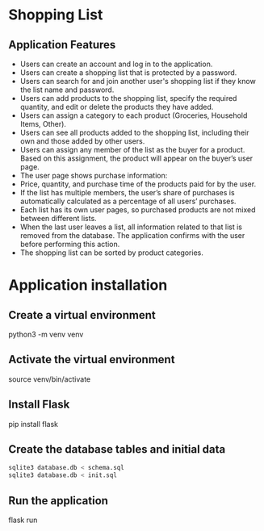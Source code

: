 # Shopping List

## Application Features
*  Users can create an account and log in to the application.
*  Users can create a shopping list that is protected by a password.
*  Users can search for and join another user's shopping list if they know the list name and password.
*  Users can add products to the shopping list, specify the required quantity, and edit or delete the products they have added.
*  Users can assign a category to each product (Groceries, Household Items, Other).
*  Users can see all products added to the shopping list, including their own and those added by other users.
*  Users can assign any member of the list as the buyer for a product. Based on this assignment, the product will appear on the buyer’s user page.
*  The user page shows purchase information:
*  Price, quantity, and purchase time of the products paid for by the user.
*  If the list has multiple members, the user’s share of purchases is automatically calculated as a percentage of all users’ purchases.
*  Each list has its own user pages, so purchased products are not mixed between different lists.
*  When the last user leaves a list, all information related to that list is removed from the database. The application confirms with the user before performing this action.
*  The shopping list can be sorted by product categories.

# Application installation

## Create a virtual environment
python3 -m venv venv

## Activate the virtual environment
source venv/bin/activate

## Install Flask
pip install flask

## Create the database tables and initial data
```bash
sqlite3 database.db < schema.sql
sqlite3 database.db < init.sql
```
## Run the application
flask run